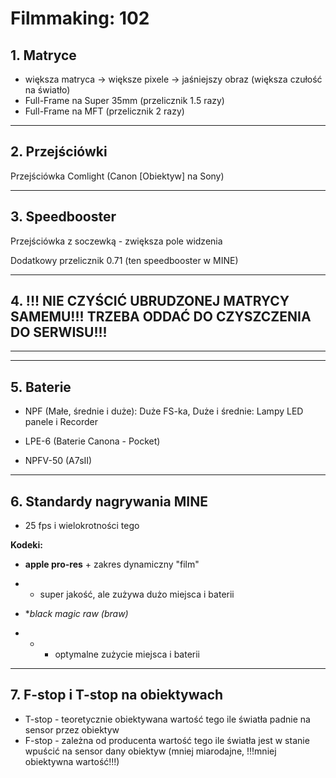 # Filmmaking: 102

## 1. **Matryce**

* większa matryca -> większe pixele -> jaśniejszy obraz (większa czułość na światło)
* Full-Frame na Super 35mm (przelicznik  1.5 razy)
* Full-Frame na MFT (przelicznik 2 razy)

---

## 2. **Przejściówki**

Przejściówka Comlight (Canon [Obiektyw] na Sony)

---

## 3. **Speedbooster**

Przejściówka z soczewką - zwiększa pole widzenia

Dodatkowy przelicznik 0.71 (ten speedbooster w MINE)

---

## 4. **!!! NIE CZYŚCIĆ UBRUDZONEJ MATRYCY SAMEMU!!! TRZEBA ODDAĆ DO CZYSZCZENIA DO SERWISU!!!**

---
---

## 5. **Baterie**

* NPF (Małe, średnie i duże): Duże FS-ka, Duże i średnie: Lampy LED panele i Recorder

* LPE-6 (Baterie Canona - Pocket)

* NPFV-50 (A7sII)

---

## 6. **Standardy nagrywania MINE**

* 25 fps i wielokrotności tego

**Kodeki:**

* **apple pro-res** + zakres dynamiczny "film" 
* - super jakość, ale zużywa dużo miejsca i baterii

* **black magic raw (braw)*
* * - optymalne zużycie miejsca i baterii

---

## 7. **F-stop i T-stop na obiektywach**

* T-stop - teoretycznie obiektywana wartość tego ile światła padnie na sensor przez obiektyw
* F-stop - zależna od producenta wartość tego ile światła jest w stanie wpuścić na sensor dany obiektyw (mniej miarodajne, !!!mniej obiektywna wartość!!!)
